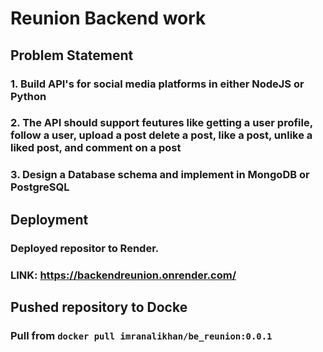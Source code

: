 # Reunion Backend work

## Problem Statement

### 1. Build API's for social media platforms in either NodeJS or Python

### 2. The API should support feutures like getting a user profile, follow a user, upload a post delete a post, like a post, unlike a liked post, and comment on a post

### 3. Design a Database schema and implement in MongoDB or PostgreSQL

## Deployment

### Deployed repositor to Render. 

### LINK: https://backendreunion.onrender.com/

## Pushed repository to Docke

### Pull from `docker pull imranalikhan/be_reunion:0.0.1`
